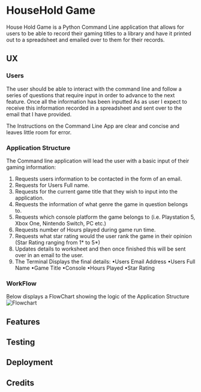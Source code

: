 # HouseHold Game
House Hold Game is a Python Command Line application that allows for users to be able to record their gaming titles to a library and have it
printed out to a spreadsheet and emailed over to them for their records.

## UX
### Users
The user should be able to interact with the command line and follow a series of questions that require input in order to advance to the next feature.
Once all the information has been inputted As as user I expect to receive this information recorded in a spreadsheet and sent over to the email that
I have provided.

The Instructions on the Command Line App are clear and concise and leaves little room for error.

### Application Structure
The Command line application will lead the user with a basic input of their gaming information:

1. Requests users information to be contacted in the form of an email.
2. Requests for Users Full name.
3. Requests for the current game title that they wish to input into the application.
4. Requests the information of what genre the game in question belongs to.
5. Requests which console platform the game belongs to (i.e. Playstation 5, Xbox One, Nintendo Switch, PC etc.)
6. Requests number of Hours played during game run time.
7. Requests what star rating would the user rank the game in their opinion (Star Rating ranging from 1* to 5*)
8. Updates details to worksheet and then once finished this will be sent over in an email to the user.
9. The Terminal Displays the final details:
  •Users Email Address
  •Users Full Name
  •Game Title
  •Console
  •Hours Played
  •Star Rating
  
### WorkFlow
Below displays a FlowChart showing the logic of the Application Structure
![Flowchart](https://user-images.githubusercontent.com/65243328/153658851-b45ecb30-cef3-47ac-a846-11f63e7ddb05.JPG)


## Features

## Testing

## Deployment

## Credits
  
  
